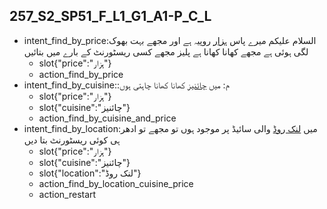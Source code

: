 ## 257_S2_SP51_F_L1_G1_A1-P_C_L
* intent_find_by_price:السلام علیکم میرے پاس [ہزار](price) روپیہ ہے اور مجھے بہت بھوک لگی ہوئی ہے مجھے کھانا کھانا ہے  پلیز مجھے کسی ریسٹورنٹ کے بارے میں بتائیں
	- slot{"price":"ہزار"}
	- action_find_by_price
* intent_find_by_cuisine::م: میں [چائنیز](cuisine) کھانا کھانا چاہتی ہوں
	- slot{"price":"ہزار"}
	- slot{"cuisine":"چائنیز"}
	- action_find_by_cuisine_and_price
* intent_find_by_location:میں [لنک روڈ](location) والی سائیڈ پر موجود ہوں تو مجھے تو ادھر ہی کوئی ریسٹورنٹ بتا دیں
	- slot{"price":"ہزار"}
	- slot{"cuisine":"چائنیز"}
	- slot{"location":"لنک روڈ"}
	- action_find_by_location_cuisine_price
	- action_restart